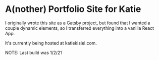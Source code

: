 # A(nother) Portfolio Site for Katie

I originally wrote this site as a Gatsby project, but found that I wanted a couple dynamic elements, so I transferred everything into a vanilla React App. 

It's currently being hosted at katiekisiel.com.

NOTE: Last build was 1/2/21
